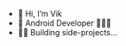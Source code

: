 - 👋 Hi, I’m  Vik
- 👀 Android Developer 📱📱📱 
- 👷‍♂️ Building side-projects...      

<!---
ViktorGrigorov2910/ViktorGrigorov2910 is a ✨ special ✨ repository because its `README.md` (this file) appears on your GitHub profile.
You can click the Preview link to take a look at your changes.
--->
